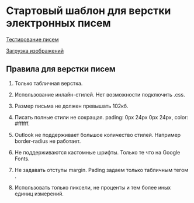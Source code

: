 # Стартовый шаблон для верстки электронных писем

[Тестирование писем](https://putsmail.com/)

[Загрузка изображений](https://imgbb.com/)

## Правила для верстки писем

1. Только табличная верстка.

2. Использование инлайн-стилей. Нет возможности подключить .css.

3. Размер письма не должен превышать 102кб.

4. Писать полные стили не сокращая. pading: 0px 24px 0px 24px, color: #ffffff.

5. Outlook не поддерживает большое количество стилей. Например border-radius не работает.

6. Не поддерживаются кастомные шрифты. Только те что на Google Fonts.

7. Не задавать отступы margin. Pading задаем только табличным тегом <td>.

8. Использовать только пиксели, не проценты и тем более иных единиц измерений.
